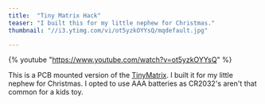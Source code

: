 ```yaml
---
title:  "Tiny Matrix Hack"
teaser: "I built this for my little nephew for Christmas."
thumbnail: "//i3.ytimg.com/vi/ot5yzkOYYsQ/mqdefault.jpg"

---
```


{% youtube "https://www.youtube.com/watch?v=ot5yzkOYYsQ" %}

This is a PCB mounted version of the [TinyMatrix](https://sites.google.com/site/tinymatrix/). I built it for my little nephew for Christmas. I opted to use AAA batteries as CR2032's aren't that common for a kids toy.
